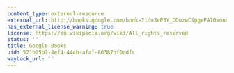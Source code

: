 ```yaml
---
content_type: external-resource
external_url: http://books.google.com/books?id=3eP5Y_OOuzwC&pg=PA10=onepage
has_external_license_warning: true
license: https://en.wikipedia.org/wiki/All_rights_reserved
status: ''
title: Google Books
uid: 521b25b7-4ef4-444b-afaf-86387df0adfc
wayback_url: ''
---
```

